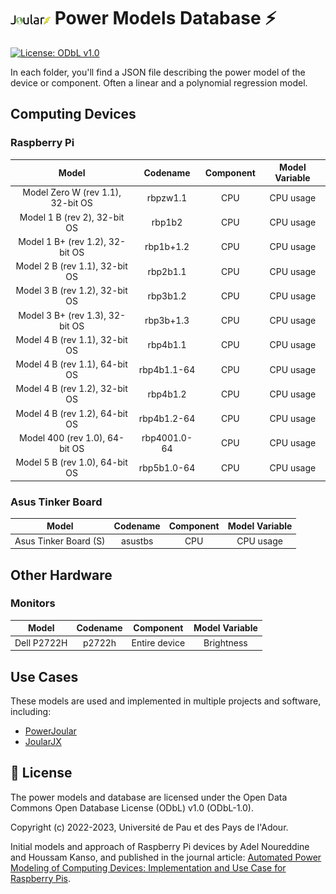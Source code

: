 # <a href="https://www.noureddine.org/research/joular/"><img src="https://raw.githubusercontent.com/joular/.github/main/profile/joular.png" alt="Joular Project" width="64" /></a> Power Models Database :zap:

[![License: ODbL v1.0](https://img.shields.io/badge/License-ODbLv1.0-blue)](https://opendatacommons.org/licenses/odbl/1-0/)

In each folder, you'll find a JSON file describing the power model of the device or component. Often a linear and a polynomial regression model.

## Computing Devices

### Raspberry Pi

| Model | Codename | Component | Model Variable |
|:--------------:|:---------------------:|:---------------------:|:---------------------:|
| Model Zero W (rev 1.1), 32-bit OS | rbpzw1.1 | CPU | CPU usage |
| Model 1 B (rev 2), 32-bit OS | rbp1b2 | CPU | CPU usage |
| Model 1 B+ (rev 1.2), 32-bit OS | rbp1b+1.2 | CPU | CPU usage |
| Model 2 B (rev 1.1), 32-bit OS | rbp2b1.1 | CPU | CPU usage |
| Model 3 B (rev 1.2), 32-bit OS | rbp3b1.2 | CPU | CPU usage |
| Model 3 B+ (rev 1.3), 32-bit OS | rbp3b+1.3 | CPU | CPU usage |
| Model 4 B (rev 1.1), 32-bit OS | rbp4b1.1 | CPU | CPU usage |
| Model 4 B (rev 1.1), 64-bit OS | rbp4b1.1-64 | CPU | CPU usage |
| Model 4 B (rev 1.2), 32-bit OS | rbp4b1.2 | CPU | CPU usage |
| Model 4 B (rev 1.2), 64-bit OS | rbp4b1.2-64 | CPU | CPU usage |
| Model 400 (rev 1.0), 64-bit OS | rbp4001.0-64 | CPU | CPU usage |
| Model 5 B (rev 1.0), 64-bit OS | rbp5b1.0-64 | CPU | CPU usage |

### Asus Tinker Board

| Model | Codename | Component | Model Variable |
|:--------------:|:---------------------:|:---------------------:|:---------------------:|
| Asus Tinker Board (S) | asustbs | CPU | CPU usage |

## Other Hardware

### Monitors

| Model | Codename | Component | Model Variable |
|:--------------:|:---------------------:|:---------------------:|:---------------------:|
| Dell P2722H | p2722h | Entire device | Brightness |

## Use Cases

These models are used and implemented in multiple projects and software, including:
- [PowerJoular](https://github.com/joular/powerjoular)
- [JoularJX](https://github.com/joular/joularjx)

## :newspaper: License

The power models and database are licensed under the Open Data Commons Open Database License (ODbL) v1.0 (ODbL-1.0).

Copyright (c) 2022-2023, Université de Pau et des Pays de l'Adour.

Initial models and approach of Raspberry Pi devices by Adel Noureddine and Houssam Kanso, and published in the journal article: [Automated Power Modeling of Computing Devices: Implementation and Use Case for Raspberry Pis](https://hal.science/hal-03912723v1).